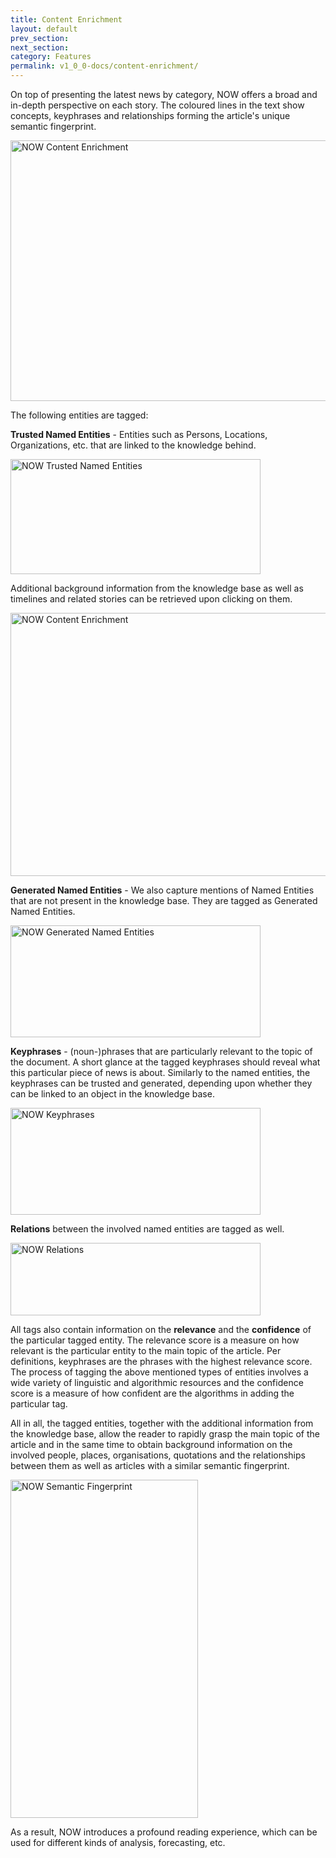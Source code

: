 ```yaml
---
title: Content Enrichment
layout: default
prev_section:
next_section:
category: Features
permalink: v1_0_0-docs/content-enrichment/
---
```

On top of presenting the latest news by category, NOW offers a broad and in-depth perspective on each story. The coloured lines in the text show concepts, keyphrases and relationships forming the article's unique semantic fingerprint.

<img src="{{ site.baseurl }}/img/OverviewArticle.png" alt="NOW Content Enrichment" style="width:900px;height:417px; margin: 0 auto">

The following entities are tagged:

**Trusted Named Entities** - Entities such as Persons, Locations, Organizations, etc. that are linked to the knowledge behind.

<img src="{{ site.baseurl }}/img/trustedNEv.png" alt="NOW Trusted Named Entities" style="width:400px;height:184px; margin: 0 auto">


Additional background information  from the knowledge base  as well as timelines and related stories can be retrieved upon clicking on them.

<img src="{{ site.baseurl }}/img/trustedNE1.png" alt="NOW Content Enrichment" style="width:900px;height:421px; margin: 0 auto">

**Generated Named Entities** - We also capture mentions of Named Entities that  are not present in the knowledge base. They are tagged as Generated Named Entities.


<img src="{{ site.baseurl }}/img/generatedNEv.png" alt="NOW Generated Named Entities" style="width:400px;height:179px; margin: 0 auto">

**Keyphrases** -  (noun-)phrases that are particularly relevant to the topic of the document. A short glance at the tagged keyphrases should reveal what this particular piece of news is about. Similarly to the named entities, the keyphrases can be trusted and generated, depending upon whether they can be linked to an object in the knowledge base.

<img src="{{ site.baseurl }}/img/keyphraseV.png" alt="NOW Keyphrases" style="width:400px;height:171px; margin: 0 auto">  

**Relations** between the involved named entities are tagged as well.  

<img src="{{ site.baseurl }}/img/relNEv.png" alt="NOW Relations" style="width:400px;height:116px; margin: 0 auto">

All tags also contain information on the **relevance** and the **confidence** of the particular tagged entity. The relevance score is a measure on how relevant is the particular entity to the main topic of the article. Per definitions, keyphrases are the phrases with the highest relevance score. The process of tagging the above mentioned types of entities involves a wide variety of linguistic and algorithmic resources and the confidence score is a measure of how confident are the algorithms in adding the particular tag.  

All in all, the tagged entities, together with the additional information from the knowledge base, allow the reader to rapidly grasp the main topic of the article and in the same time to obtain background information on the involved people, places, organisations, quotations and the relationships between them as well as articles with a similar semantic fingerprint.

<img src="{{ site.baseurl }}/img/SemanticFingerprint1.png" alt="NOW Semantic Fingerprint" style="width:300px;height:541px; margin: 0 auto">

As a result, NOW introduces a profound reading experience, which can be used for different kinds of analysis, forecasting, etc.
